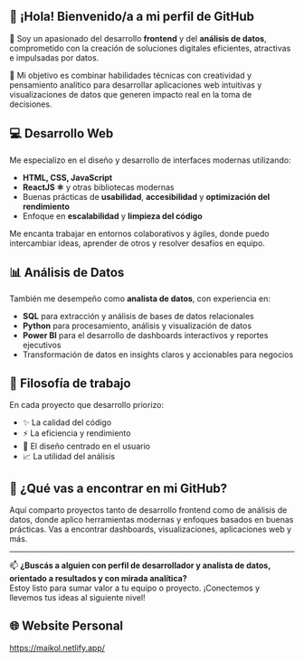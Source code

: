 ## 👋 ¡Hola! Bienvenido/a a mi perfil de GitHub

🚀 Soy un apasionado del desarrollo **frontend** y del **análisis de datos**, comprometido con la creación de soluciones digitales eficientes, atractivas e impulsadas por datos.

🎯 Mi objetivo es combinar habilidades técnicas con creatividad y pensamiento analítico para desarrollar aplicaciones web intuitivas y visualizaciones de datos que generen impacto real en la toma de decisiones.

## 💻 Desarrollo Web

Me especializo en el diseño y desarrollo de interfaces modernas utilizando:

- **HTML, CSS, JavaScript**
- **ReactJS ⚛️** y otras bibliotecas modernas
- Buenas prácticas de **usabilidad**, **accesibilidad** y **optimización del rendimiento**
- Enfoque en **escalabilidad** y **limpieza del código**

Me encanta trabajar en entornos colaborativos y ágiles, donde puedo intercambiar ideas, aprender de otros y resolver desafíos en equipo.

## 📊 Análisis de Datos

También me desempeño como **analista de datos**, con experiencia en:

- **SQL** para extracción y análisis de bases de datos relacionales
- **Python** para procesamiento, análisis y visualización de datos
- **Power BI** para el desarrollo de dashboards interactivos y reportes ejecutivos
- Transformación de datos en insights claros y accionables para negocios

## 🧠 Filosofía de trabajo

En cada proyecto que desarrollo priorizo:

- ✨ La calidad del código
- ⚡ La eficiencia y rendimiento
- 🎨 El diseño centrado en el usuario
- 📈 La utilidad del análisis

## 📂 ¿Qué vas a encontrar en mi GitHub?

Aquí comparto proyectos tanto de desarrollo frontend como de análisis de datos, donde aplico herramientas modernas y enfoques basados en buenas prácticas. Vas a encontrar dashboards, visualizaciones, aplicaciones web y más.

---

📫 **¿Buscás a alguien con perfil de desarrollador y analista de datos, orientado a resultados y con mirada analítica?**  
Estoy listo para sumar valor a tu equipo o proyecto. ¡Conectemos y llevemos tus ideas al siguiente nivel!

## 🌐 Website Personal
https://maikol.netlify.app/
